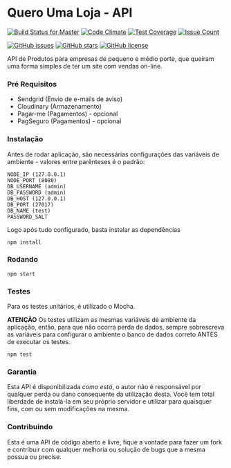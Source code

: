 # Quero Uma Loja - API

[![Build Status for Master](https://travis-ci.org/QueroUmaLoja/api-server.svg)](https://travis-ci.org/QueroUmaLoja/api-server)
[![Code Climate](https://codeclimate.com/github/QueroUmaLoja/api-server/badges/gpa.svg)](https://codeclimate.com/github/QueroUmaLoja/api-server)
[![Test Coverage](https://codeclimate.com/github/QueroUmaLoja/api-server/badges/coverage.svg)](https://codeclimate.com/github/QueroUmaLoja/api-server/coverage)
[![Issue Count](https://codeclimate.com/github/QueroUmaLoja/api-server/badges/issue_count.svg)](https://codeclimate.com/github/QueroUmaLoja/api-server)

[![GitHub issues](https://img.shields.io/github/issues/QueroUmaLoja/api-server.svg)](https://github.com/QueroUmaLoja/api-server/issues)
[![GitHub stars](https://img.shields.io/github/stars/QueroUmaLoja/api-server.svg)](https://github.com/QueroUmaLoja/api-server/stargazers)
[![GitHub license](https://img.shields.io/badge/license-AGPL-blue.svg)](https://raw.githubusercontent.com/QueroUmaLoja/api-server/master/LICENSE)

API de Produtos para empresas de pequeno e médio porte, que queiram uma forma simples de ter um site com vendas on-line.

### Pré Requisitos

- Sendgrid (Envio de e-mails de aviso)
- Cloudinary (Armazenamento)
- Pagar-me (Pagamentos) - opcional
- PagSeguro (Pagamentos) - opcional

### Instalação

Antes de rodar aplicação, são necessárias configurações das variáveis de ambiente - valores entre parênteses é o padrão:

```
NODE_IP (127.0.0.1)
NODE_PORT (8080)
DB_USERNAME (admin)
DB_PASSWORD (admin)
DB_HOST (127.0.0.1)
DB_PORT (27017)
DB_NAME (test)
PASSWORD_SALT
```

Logo após tudo configurado, basta instalar as dependências

```
npm install
```


### Rodando

```
npm start
```


### Testes

Para os testes unitários, é utilizado o Mocha.

**ATENÇÃO**
Os testes utilizam as mesmas variáveis de ambiente da aplicação, então, para que não ocorra perda de dados, sempre
sobrescreva as variáveis para configurar o ambiente o banco de dados correto ANTES de executar os testes.

```
npm test
```


### Garantia
Esta API é disponibilizada *como está*, o autor não é responsável por qualquer perda ou dano consequente da utilização
desta. Você tem total liberdade de instalá-la em seu próprio servidor e utilizar para quaisquer fins, com ou sem
modificações na mesma.

### Contribuindo
Esta é uma API de código aberto e livre, fique a vontade para fazer um fork e contribuir com qualquer melhoria ou solução
de bugs que a mesma possua ou precise.
